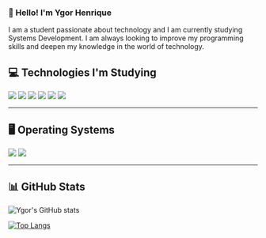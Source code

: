 ### 👋 Hello! I'm Ygor Henrique

I am a student passionate about technology and I am currently studying Systems Development. I am always looking to improve my programming skills and deepen my knowledge in the world of technology.



## 💻 Technologies I'm Studying

<div style="display: inline-block">
  <img src="https://img.shields.io/badge/HTML5-E34F26?style=for-the-badge&logo=html5&logoColor=white" />
  <img src="https://img.shields.io/badge/CSS3-1572B6?style=for-the-badge&logo=css3&logoColor=white" />
  <img src="https://img.shields.io/badge/JavaScript-F7DF1E?style=for-the-badge&logo=javascript&logoColor=black" />
  <img src="https://img.shields.io/badge/TypeScript-3178C6?style=for-the-badge&logo=typescript&logoColor=white" />
  <img src="https://img.shields.io/badge/React-20232A?style=for-the-badge&logo=react&logoColor=61DAFB" />
  <img src="https://img.shields.io/badge/Node.js-339933?style=for-the-badge&logo=nodedotjs&logoColor=white" />
</div>

---

## 🖥️ Operating Systems

<div style="display: inline-block">
  <img src="https://img.shields.io/badge/Linux-FCC624?style=for-the-badge&logo=linux&logoColor=black" />
  <img src="https://img.shields.io/badge/Windows-0078D6?style=for-the-badge&logo=windows&logoColor=white" />
</div>

---

## 📊 GitHub Stats

![Ygor's GitHub stats](https://github-readme-stats.vercel.app/api?username=ygorhslima&show_icons=true&theme=transparent)

[![Top Langs](https://github-readme-stats.vercel.app/api/top-langs/?username=ygorhslima&layout=compact&theme=transparent)](https://github.com/anuraghazra/github-readme-stats)
